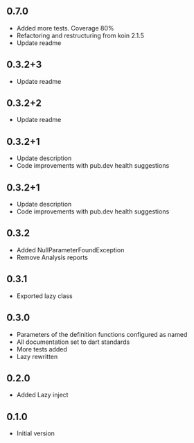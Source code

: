 ## 0.7.0

- Added more tests. Coverage 80%
- Refactoring and restructuring from koin 2.1.5
- Update readme

## 0.3.2+3

- Update readme

## 0.3.2+2

- Update readme

## 0.3.2+1

- Update description
- Code improvements with pub.dev health suggestions

## 0.3.2+1

- Update description
- Code improvements with pub.dev health suggestions

## 0.3.2

- Added NullParameterFoundException
- Remove Analysis reports

## 0.3.1

- Exported lazy class

## 0.3.0

- Parameters of the definition functions configured as named
- All documentation set to dart standards
- More tests added
- Lazy rewritten

## 0.2.0

- Added Lazy inject

## 0.1.0

- Initial version
